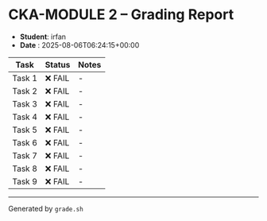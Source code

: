 # CKA-MODULE 2 – Grading Report
- **Student**: irfan
- **Date**   : 2025-08-06T06:24:15+00:00

| Task | Status | Notes |
|------|--------|-------|
| Task 1 | ❌ FAIL | - |
| Task 2 | ❌ FAIL | - |
| Task 3 | ❌ FAIL | - |
| Task 4 | ❌ FAIL | - |
| Task 5 | ❌ FAIL | - |
| Task 6 | ❌ FAIL | - |
| Task 7 | ❌ FAIL | - |
| Task 8 | ❌ FAIL | - |
| Task 9 | ❌ FAIL | - |

---
Generated by `grade.sh`
